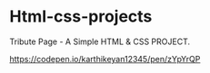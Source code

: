# Html-css-projects
Tribute Page - A Simple HTML & CSS PROJECT.


https://codepen.io/karthikeyan12345/pen/zYpYrQP
